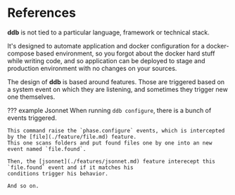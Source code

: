 References
===

**ddb** is not tied to a particular language, framework or technical stack.

It's designed to automate application and docker configuration for a docker-compose based environment, so you forgot 
about the docker hard stuff while writing code, and so application can be deployed to stage and production environment 
with no changes on your sources.

The design of **ddb** is based around features. 
Those are triggered based on a system event on which they are listening, and sometimes they trigger new one themselves.

??? example Jsonnet
    When running `ddb configure`, there is a bunch of events triggered.
    
    This command raise the `phase.configure` events, which is intercepted by the [file](./feature/file.md) feature.
    This one scans folders and put found files one by one into an new event named `file.found`.
    
    Then, the [jsonnet](./features/jsonnet.md) feature interecept this `file.found` event and if it matches his 
    conditions trigger his behavior.
    
    And so on.